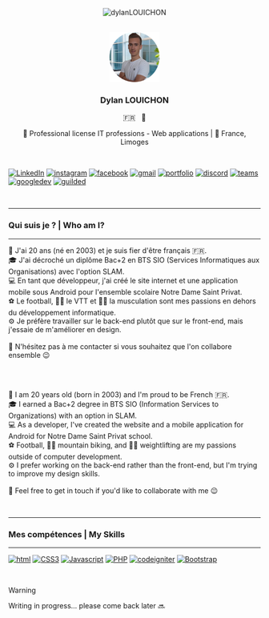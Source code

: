 <a name="readme-top"></a>

<p align="center"> <img src="https://komarev.com/ghpvc/?username=DylanLOUICHON&label=Profile%20views&color=0e75b6&style=flat" alt="dylanLOUICHON" /> </p>

<!-- En tête -->
<br />
<div align="center">
    <img src="images/pp-modified.png" alt="Logo" width="100" height="100">

  <h3 align="center">Dylan LOUICHON</h3>
  <p>🇫🇷   🏴󠁧󠁢󠁥󠁮󠁧󠁿</p>
  <p align="center">
    🏫 Professional license IT professions - Web applications | 📍 France, Limoges
  </p>

</div>
<br />

[![LinkedIn][linkedin-shield]][linkedin-url]
[![instagram][instagram-shield]][instagram-url]
[![facebook][facebook-shield]][facebook-url]
[![gmail][gmail-shield]][gmail-url]
[![portfolio][portfolio-shield]][portfolio-url]
[![discord][discord-shield]][discord-url]
[![teams][teams-shield]][teams-url]
[![googledev][googledev-shield]][googledev-url]
[![guilded][guilded-shield]][guilded-url]

<br />
<hr>
    
### Qui suis je ? | Who am I?

<hr>

🎂 J'ai 20 ans (né en 2003) et je suis fier d'être français 🇫🇷.<br />
🎓 J'ai décroché un diplôme Bac+2 en BTS SIO (Services Informatiques aux Organisations) avec l'option SLAM.<br />
💻 En tant que développeur, j'ai créé le site internet et une application mobile sous Android pour l'ensemble scolaire Notre Dame Saint Privat.<br />
⚽ Le football, 🚴‍♂️ le VTT et 🏋️‍♂️ la musculation sont mes passions en dehors du développement informatique.<br />
⚙️ Je préfère travailler sur le back-end plutôt que sur le front-end, mais j'essaie de m'améliorer en design.<br />
<br />
💬 N'hésitez pas à me contacter si vous souhaitez que l'on collabore ensemble 😉

<br />
<div></div>
<br />

🎂 I am 20 years old (born in 2003) and I'm proud to be French 🇫🇷.<br />
🎓 I earned a Bac+2 degree in BTS SIO (Information Services to Organizations) with an option in SLAM.<br />
💻 As a developer, I've created the website and a mobile application for Android for Notre Dame Saint Privat school.<br />
⚽ Football, 🚴‍♂️ mountain biking, and 🏋️‍♂️ weightlifting are my passions outside of computer development.<br />
⚙️ I prefer working on the back-end rather than the front-end, but I'm trying to improve my design skills.<br />
<br />
💬 Feel free to get in touch if you'd like to collaborate with me 😉

<br />
<div></div>
<hr>

### Mes compétences | My Skills

<hr>

[![html][html.com]][html-url] [![CSS3][css3.com]][css3-url] [![Javascript][javascript.com]][javascript-url] [![PHP][php.net]][php-url]
[![codeigniter][codeigniter.com]][codeigniter-url] [![Bootstrap][Bootstrap.com]][Bootstrap-url]

<br />


> [!WARNING]
> Writing in progress... please come back later 🔜





<!-- Contact -->
[linkedin-shield]: https://img.shields.io/badge/Linkedin-0769AD?style=for-the-badge&logo=linkedin&logoColor=white
[linkedin-url]: https://linkedin.com/in/dylanlouichon

[instagram-shield]: https://img.shields.io/badge/Instagram-e22658?style=for-the-badge&logo=instagram&logoColor=white
[instagram-url]: https://instagram.com/dylan.lchn

[facebook-shield]: https://img.shields.io/badge/Facebook-1738e4?style=for-the-badge&logo=facebook&logoColor=white
[facebook-url]: https://facebook.com/dylanlouichon

[gmail-shield]: https://img.shields.io/badge/Gmail-a01506?style=for-the-badge&logo=gmail&logoColor=white
[gmail-url]: mailto:dylanlouichon@gmail.com

[portfolio-shield]: https://img.shields.io/badge/Portfolio%20(temp.%20closed)-259b07?style=for-the-badge&logo=planet&logoColor=white
[portfolio-url]: #

[discord-shield]: https://img.shields.io/badge/dylan.lchn-313338?style=for-the-badge&logo=discord&logoColor=white
[discord-url]: #

[teams-shield]: https://img.shields.io/badge/Dylan%20LOUICHON-5D5BD4?style=for-the-badge&logo=microsoftteams&logoColor=white
[teams-url]: #

[googledev-shield]: https://img.shields.io/badge/Google%20Developer-EA4335?style=for-the-badge&logo=google&logoColor=white
[googledev-url]: https://g.dev/louichondylan

[guilded-shield]: https://img.shields.io/badge/Guilded-ceb300?style=for-the-badge&logo=guilded&logoColor=white
[guilded-url]: #



<!-- Skills -->
[html.com]: https://img.shields.io/badge/HTML-2e7005?style=for-the-badge&logo=html5&logoColor=white
[html-url]: https://html.com/

[css3.com]: https://img.shields.io/badge/CSS-0b8fa7?style=for-the-badge&logo=css3&logoColor=white
[css3-url]: https://www.css3.com/

[javascript.com]: https://img.shields.io/badge/JAVASCRIPT-ceb300?style=for-the-badge&logo=javascript&logoColor=white&labelColor=White
[javascript-url]: https://www.javascript.com/

[php.net]: https://img.shields.io/badge/PHP-7A86B8?style=for-the-badge&logo=php&logoColor=white&labelColor=White
[php-url]: https://www.php.net/

[codeigniter.com]: https://img.shields.io/badge/CodeIgniter-DD4814?style=for-the-badge&logo=codeigniter&logoColor=white
[codeigniter-url]: https://codeigniter.com/

[Bootstrap.com]: https://img.shields.io/badge/Bootstrap-563D7C?style=for-the-badge&logo=bootstrap&logoColor=white
[Bootstrap-url]: https://getbootstrap.com
